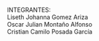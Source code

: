 INTEGRANTES:                                                  
	Liseth Johanna Gomez Ariza                                        
	Oscar Julian Montaño Alfonso	                                         
	Cristian Camilo Posada García
